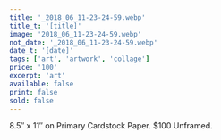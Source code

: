 ```yaml
---
title: '_2018_06_11-23-24-59.webp'
title_t: '[title]'
image: '2018_06_11-23-24-59.webp'
not_date: '_2018_06_11-23-24-59.webp'
date_t: '[date]'
tags: ['art', 'artwork', 'collage']
price: '100'
excerpt: 'art'
available: false
print: false
sold: false
---
```


8.5″ x 11″ on Primary Cardstock Paper.
\$100 Unframed.
